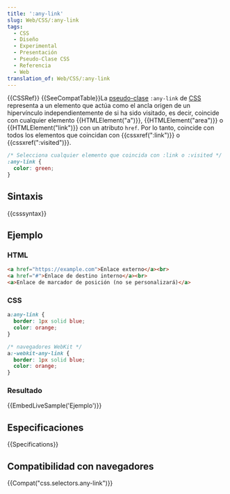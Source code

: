 ```yaml
---
title: ':any-link'
slug: Web/CSS/:any-link
tags:
  - CSS
  - Diseño
  - Experimental
  - Presentación
  - Pseudo-Clase CSS
  - Referencia
  - Web
translation_of: Web/CSS/:any-link
---
```


{{CSSRef}} {{SeeCompatTable}}La [pseudo-clase](/es/docs/Web/CSS/Pseudo-classes) `:any-link` de [CSS](/es/docs/Web/CSS) representa a un elemento que actúa como el ancla origen de un hipervínculo independientemente de si ha sido visitado, es decir, coincide con cualquier elemento {{HTMLElement("a")}}, {{HTMLElement("area")}} o {{HTMLElement("link")}} con un atributo `href`. Por lo tanto, coincide con todos los elementos que coincidan con {{cssxref(":link")}} o {{cssxref(":visited")}}.

```css
/* Selecciona cualquier elemento que coincida con :link o :visited */
:any-link {
  color: green;
}
```

## Sintaxis

{{csssyntax}}

## Ejemplo

### HTML

```html
<a href="https://example.com">Enlace externo</a><br>
<a href="#">Enlace de destino interno</a><br>
<a>Enlace de marcador de posición (no se personalizará)</a>
```

### CSS

```css
a:any-link {
  border: 1px solid blue;
  color: orange;
}

/* navegadores WebKit */
a:-webkit-any-link {
  border: 1px solid blue;
  color: orange;
}
```

### Resultado

{{EmbedLiveSample('Ejemplo')}}

## Especificaciones

{{Specifications}}

## Compatibilidad con navegadores

{{Compat("css.selectors.any-link")}}
